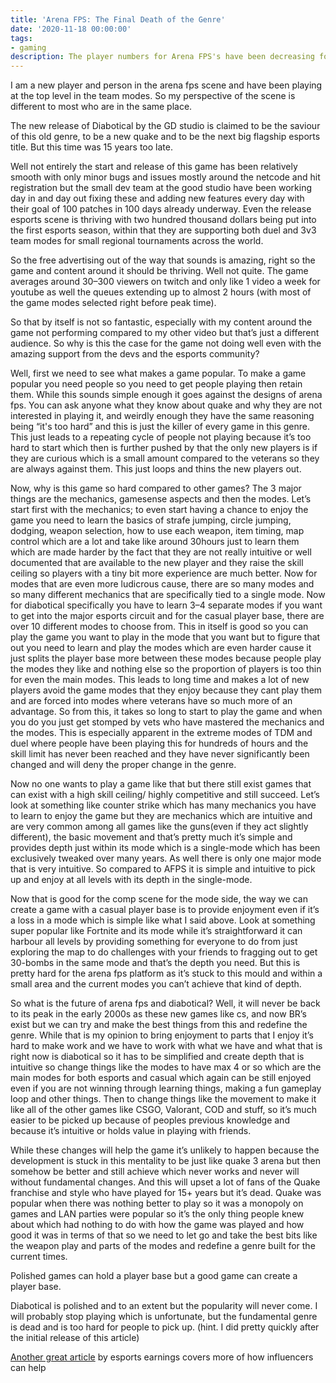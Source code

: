 ```yaml
---
title: 'Arena FPS: The Final Death of the Genre'
date: '2020-11-18 00:00:00'
tags:
- gaming
description: The player numbers for Arena FPS's have been decreasing for years but can new games help revive this 15-year dead genre or is this the final nail in the coffin.
---
```


I am a new player and person in the arena fps scene and have been playing at
the top level in the team modes.
So my perspective of the scene is different to most who are in the same place.

The new release of Diabotical by the GD studio is claimed to be the saviour
of this old genre,
to be a new quake and to be the next big flagship esports title.
But this time was 15 years too late.

Well not entirely the start and release of this game has been relatively smooth
with only minor bugs and issues mostly around the netcode and
hit registration but the small dev team at the good studio have been
working day in and day out fixing these and adding new features every day with
their goal of 100 patches in 100 days already underway.
Even the release esports scene is thriving with two hundred thousand dollars
being put into the first esports season,
within that they are supporting both duel and 3v3 team modes for
small regional tournaments across the world.

So the free advertising out of the way that sounds is amazing,
right so the game and content around it should be thriving. Well not quite.
The game averages around 30–300 viewers on twitch and
only like 1 video a week for youtube as well the queues extending up to
almost 2 hours (with most of the game modes selected right before peak time).

So that by itself is not so fantastic,
especially with my content around the game not performing compared to
my other video but that’s just a different audience.
So why is this the case for the game not doing well even with
 the amazing support from the devs and the esports community?

Well, first we need to see what makes a game popular.
To make a game popular you need people so you need to get people playing then
retain them.
While this sounds simple enough it goes against the designs of arena fps.
You can ask anyone what they know about quake and
why they are not interested in playing it, and
weirdly enough they have the same reasoning being “it's too hard” and
this is just the killer of every game in this genre.
This just leads to a repeating cycle of people not playing because
it’s too hard to start which then is further pushed by that the only new players
is if they are curious which is a small amount compared to the veterans so
they are always against them. This just loops and thins the new players out.

Now, why is this game so hard compared to other games?
The 3 major things are the mechanics, gamesense aspects and then the modes.
Let’s start first with the mechanics;
to even start having a chance to enjoy the game you need to learn the
basics of strafe jumping, circle jumping, dodging, weapon selection,
how to use each weapon, item timing, map control which are a lot and
take like around 30hours just to learn them which are made harder by the
fact that they are not really intuitive or well documented that
are available to the new player and they raise the skill ceiling so
players with a tiny bit more experience are much better.
Now for modes that are even more ludicrous cause, there are so many modes and
so many different mechanics that are specifically tied to a single mode.
Now for diabotical specifically you have to learn 3–4 separate modes if you
want to get into the major esports circuit and for the casual player base,
there are over 10 different modes to choose from.
This in itself is good so you can play the game you want to play
in the mode that you want but to figure that out you need to learn and
play the modes which are even harder cause it just splits the
player base more between these modes because people play the modes they like and
nothing else so the proportion of players is too thin for even the main modes.
This leads to long time and makes a lot of new players avoid the game modes that
they enjoy because they cant play them and are forced into modes
where veterans have so much more of an advantage.
So from this, it takes so long to start to play the game and
when you do you just get stomped by vets who have mastered the mechanics and
the modes. This is especially apparent in the extreme modes of TDM and duel
where people have been playing this for hundreds of hours and
the skill limit has never been reached and they have never significantly been
changed and will deny the proper change in the genre.

Now no one wants to play a game like that but there still exist games that can
exist with a high skill ceiling/ highly competitive and still succeed.
Let’s look at something like counter strike which has many mechanics you have to
learn to enjoy the game but they are mechanics which are intuitive and
are very common among all games like the guns(even if they act slightly different),
the basic movement and that’s pretty much it’s simple and provides depth
just within its mode which is a single-mode which has been exclusively tweaked
over many years.
As well there is only one major mode that is very intuitive.
So compared to AFPS it is simple and intuitive to pick up and
enjoy at all levels with its depth in the single-mode.

Now that is good for the comp scene for the mode side,
the way we can create a game with a casual player base is to provide enjoyment
even if it’s a loss in a mode which is simple like what I said above.
Look at something super popular like Fortnite and
its mode while it’s straightforward it can harbour all levels by
providing something for everyone to do from just exploring the map to
do challenges with your friends to fragging out to get 30-bombs in the
same mode and that’s the depth you need. But this is pretty hard for the
arena fps platform as it’s stuck to this mould and within a small area and
the current modes you can’t achieve that kind of depth.

So what is the future of arena fps and diabotical? Well,
it will never be back to its peak in the early 2000s as these new games like cs,
and now BR’s exist but we can try and make the best things from this and
redefine the genre. While that is my opinion to bring enjoyment to parts that
I enjoy it’s hard to make work and we have to work with what we have and
what that is right now is diabotical so it has to be simplified and
create depth that is intuitive so change things like the modes to
have max 4 or so which are the main modes for both esports and
casual which again can be still enjoyed even if you are not winning
through learning things, making a fun gameplay loop and other things.
Then to change things like the movement to make it like all of the
other games like CSGO, Valorant, COD and stuff,
so it’s much easier to be picked up because of peoples previous knowledge and
because it’s intuitive or holds value in playing with friends.

While these changes will help the game it’s unlikely to happen because
the development is stuck in this mentality to be just like quake 3 arena but
then somehow be better and still achieve which never works and
never will without fundamental changes.
And this will upset a lot of fans of the Quake franchise and style who have
played for 15+ years but it’s dead. Quake was popular when there was
nothing better to play so it was a monopoly on games and
LAN parties were popular so it’s the only thing people knew about which had
nothing to do with how the game was played and
how good it was in terms of that so we need to let go and take the best bits
like the weapon play and parts of the modes and
redefine a genre built for the current times.

Polished games can hold a player base but a good game can create a player base.

Diabotical is polished and to an extent but the popularity will never come.
I will probably stop playing which is unfortunate,
but the fundamental genre is dead and is too hard for people to pick up.
(hint. I did pretty quickly after the initial release of this article)

[Another great article](https://www.esportsearnings.com/articles/the-problem-with-influencers-negatively-affecting-the-arena-fps-community-and-how-diabotical-will-revive-arena-shooters)
by esports earnings covers more of how influencers can help
